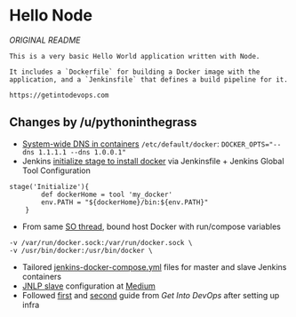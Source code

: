 # Hello Node

*ORIGINAL README*
```
This is a very basic Hello World application written with Node.

It includes a `Dockerfile` for building a Docker image with the application, and a `Jenkinsfile` that defines a build pipeline for it.

https://getintodevops.com
```

## Changes by /u/pythoninthegrass
* [System-wide DNS in containers](https://meta.discourse.org/t/failed-to-bootstrap-ping-is-working-to-github/23869/6) `/etc/default/docker`: `DOCKER_OPTS="--dns 1.1.1.1 --dns 1.0.0.1"`
* Jenkins [initialize stage to install docker](https://stackoverflow.com/questions/44850565/docker-not-found-when-building-docker-image-using-docker-jenkins-container-pipel) via Jenkinsfile + Jenkins Global Tool Configuration
```
stage('Initialize'){
        def dockerHome = tool 'my_docker'
        env.PATH = "${dockerHome}/bin:${env.PATH}"
    }
```
* From same [SO thread](https://stackoverflow.com/questions/44850565/docker-not-found-when-building-docker-image-using-docker-jenkins-container-pipel), bound host Docker with run/compose variables
```
-v /var/run/docker.sock:/var/run/docker.sock \
-v /usr/bin/docker:/usr/bin/docker \
```
* Tailored [jenkins-docker-compose.yml](https://gist.github.com/pythoninthegrass/abb755a54ba908374e1c8bfd79d0c499) files for master and slave Jenkins containers
* [JNLP slave](https://github.com/jenkinsci/docker-jnlp-slave) configuration at [Medium](https://medium.com/@prashant.vats/jenkins-master-and-slave-with-docker-b993dd031cbd)
* Followed [first](https://getintodevops.com/blog/the-simple-way-to-run-docker-in-docker-for-ci) and [second](https://getintodevops.com/blog/building-your-first-docker-image-with-jenkins-2-guide-for-developers) guide from _Get Into DevOps_ after setting up infra
